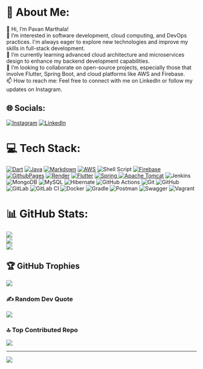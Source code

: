 # 💫 About Me:
👋 Hi, I’m Pavan Marthala!<br>
👀 I’m interested in software development, cloud computing, and DevOps practices. I'm always eager to explore new technologies and improve my skills in full-stack development.<br>
🌱 I’m currently learning advanced cloud architecture and microservices design to enhance my backend development capabilities.<br>
💞️ I’m looking to collaborate on open-source projects, especially those that involve Flutter, Spring Boot, and cloud platforms like AWS and Firebase.<br>
📫 How to reach me: Feel free to connect with me on LinkedIn or follow my updates on Instagram.<br>
## 🌐 Socials:
[![Instagram](https://img.shields.io/badge/Instagram-%23E4405F.svg?logo=Instagram&logoColor=white)](https://instagram.com/pavan_marthala_) 
[![LinkedIn](https://img.shields.io/badge/LinkedIn-%230077B5.svg?logo=linkedin&logoColor=white)](https://linkedin.com/in/pavan-marthala36)

# 💻 Tech Stack:
[![Dart](https://img.shields.io/badge/dart-%230175C2.svg?style=for-the-badge&logo=dart&logoColor=white)](https://dart.dev/) [![Java](https://img.shields.io/badge/java-%23ED8B00.svg?style=for-the-badge&logo=openjdk&logoColor=white)](https://www.java.com/en/) [![Markdown](https://img.shields.io/badge/markdown-%23000000.svg?style=for-the-badge&logo=markdown&logoColor=white)]() [![AWS](https://img.shields.io/badge/AWS-%23FF9900.svg?style=for-the-badge&logo=amazon-aws&logoColor=white)](https://aws.amazon.com/) ![Shell Script](https://img.shields.io/badge/shell_script-%23121011.svg?style=for-the-badge&logo=gnu-bash&logoColor=white) [![Firebase](https://img.shields.io/badge/firebase-%23039BE5.svg?style=for-the-badge&logo=firebase)](https://console.firebase.google.com/) [![GithubPages](https://img.shields.io/badge/github%20pages-121013?style=for-the-badge&logo=github&logoColor=white)](https://pages.github.com/) [![Render](https://img.shields.io/badge/Render-%46E3B7.svg?style=for-the-badge&logo=render&logoColor=white)](https://render.com/) [![Flutter](https://img.shields.io/badge/Flutter-%2302569B.svg?style=for-the-badge&logo=Flutter&logoColor=white)](https://flutter.dev/) [![Spring](https://img.shields.io/badge/spring-%236DB33F.svg?style=for-the-badge&logo=spring&logoColor=white) ![Apache Tomcat](https://img.shields.io/badge/apache%20tomcat-%23F8DC75.svg?style=for-the-badge&logo=apache-tomcat&logoColor=black)](https://spring.io/) ![Jenkins](https://img.shields.io/badge/jenkins-%232C5263.svg?style=for-the-badge&logo=jenkins&logoColor=white) ![MongoDB](https://img.shields.io/badge/MongoDB-%234ea94b.svg?style=for-the-badge&logo=mongodb&logoColor=white) ![MySQL](https://img.shields.io/badge/mysql-4479A1.svg?style=for-the-badge&logo=mysql&logoColor=white) ![Hibernate](https://img.shields.io/badge/Hibernate-59666C?style=for-the-badge&logo=Hibernate&logoColor=white) ![GitHub Actions](https://img.shields.io/badge/github%20actions-%232671E5.svg?style=for-the-badge&logo=githubactions&logoColor=white) ![Git](https://img.shields.io/badge/git-%23F05033.svg?style=for-the-badge&logo=git&logoColor=white) ![GitHub](https://img.shields.io/badge/github-%23121011.svg?style=for-the-badge&logo=github&logoColor=white) ![GitLab](https://img.shields.io/badge/gitlab-%23181717.svg?style=for-the-badge&logo=gitlab&logoColor=white) ![GitLab CI](https://img.shields.io/badge/gitlab%20CI-%23181717.svg?style=for-the-badge&logo=gitlab&logoColor=white) ![Docker](https://img.shields.io/badge/docker-%230db7ed.svg?style=for-the-badge&logo=docker&logoColor=white) ![Gradle](https://img.shields.io/badge/Gradle-02303A.svg?style=for-the-badge&logo=Gradle&logoColor=white) ![Postman](https://img.shields.io/badge/Postman-FF6C37?style=for-the-badge&logo=postman&logoColor=white) ![Swagger](https://img.shields.io/badge/-Swagger-%23Clojure?style=for-the-badge&logo=swagger&logoColor=white) ![Vagrant](https://img.shields.io/badge/vagrant-%231563FF.svg?style=for-the-badge&logo=vagrant&logoColor=white)


# 📊 GitHub Stats:
![](https://github-readme-stats.vercel.app/api?username=pavanmarthala&theme=github_dark&hide_border=false&include_all_commits=false&count_private=false)<br/>
![](https://github-readme-streak-stats.herokuapp.com/?user=pavanmarthala&theme=github_dark&hide_border=false)<br/>
![](https://github-readme-stats.vercel.app/api/top-langs/?username=pavanmarthala&theme=github_dark&hide_border=false&include_all_commits=false&count_private=false&layout=compact)

## 🏆 GitHub Trophies
![](https://github-profile-trophy.vercel.app/?username=pavanmarthala&theme=default_repocard&no-frame=false&no-bg=true&margin-w=4)

### ✍️ Random Dev Quote
![](https://quotes-github-readme.vercel.app/api?type=horizontal&theme=radical)

### 🔝 Top Contributed Repo
![](https://github-contributor-stats.vercel.app/api?username=pavanmarthala&limit=5&theme=dark&combine_all_yearly_contributions=true)

---
[![](https://visitcount.itsvg.in/api?id=pavanmarthala&icon=0&color=0)](https://visitcount.itsvg.in)

<!-- Proudly created with GPRM ( https://gprm.itsvg.in ) -->

